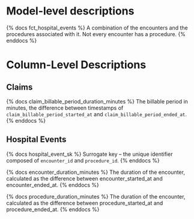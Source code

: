 # Model-level descriptions

{% docs fct_hospital_events %}
A combination of the encounters and the procedures associated with it.
Not every encounter has a procedure.
{% enddocs %}


# Column-Level Descriptions

## Claims

{% docs claim_billable_period_duration_minutes %}
The billable period in minutes, the difference between timestamps of
`claim_billable_period_started_at` and `claim_billable_period_ended_at`.
{% enddocs %}

## Hospital Events

{% docs hospital_event_sk %}
Surrogate key – the unique identifier composed of `encounter_id` and `procedure_id`.
{% enddocs %}

{% docs encounter_duration_minutes %}
The duration of the encounter, calculated as the difference between encounter_started_at and encounter_ended_at.
{% enddocs %}

{% docs procedure_duration_minutes %}
The duration of the encounter, calculated as the difference between procedure_started_at and procedure_ended_at.
{% enddocs %}
